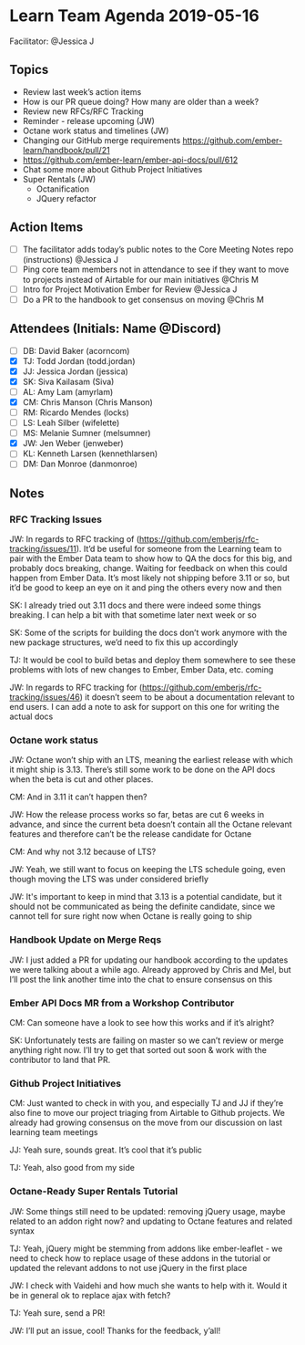 # Learn Team Agenda 2019-05-16

Facilitator: @Jessica J

## Topics
- Review last week’s action items
- How is our PR queue doing? How many are older than a week?
- Review new RFCs/RFC Tracking
- Reminder - release upcoming (JW)
- Octane work status and timelines (JW)
- Changing our GitHub merge requirements https://github.com/ember-learn/handbook/pull/21
- https://github.com/ember-learn/ember-api-docs/pull/612
- Chat some more about Github Project Initiatives
- Super Rentals (JW)
    - Octanification
    - JQuery refactor


## Action Items
- [ ] The facilitator adds today’s public notes to the Core Meeting Notes repo (instructions) @Jessica J
- [ ] Ping core team members not in attendance to see if they want to move to projects instead of Airtable for our main initiatives @Chris M
- [ ] Intro for Project Motivation Ember for Review @Jessica J
- [ ] Do a PR to the handbook to get consensus on moving  @Chris M

## Attendees (Initials: Name @Discord)
- [ ] DB: David Baker (acorncom)
- [x] TJ: Todd Jordan (todd.jordan)
- [x] JJ: Jessica Jordan (jessica)
- [x] SK: Siva Kailasam (Siva)
- [ ] AL: Amy Lam (amyrlam)
- [x] CM: Chris Manson (Chris Manson)
- [ ] RM: Ricardo Mendes (locks)
- [ ] LS: Leah Silber (wifelette)
- [ ] MS: Melanie Sumner (melsumner)
- [x] JW: Jen Weber (jenweber)
- [ ] KL: Kenneth Larsen (kennethlarsen)
- [ ] DM: Dan Monroe (danmonroe)

## Notes

### RFC Tracking Issues
JW: In regards to RFC tracking of (https://github.com/emberjs/rfc-tracking/issues/11). It’d be useful for someone from the Learning team to pair with the Ember Data team to show how to QA the docs for this big, and probably docs breaking, change. Waiting for feedback on when this could happen from Ember Data. It’s most likely not shipping before 3.11 or so, but it’d be good to keep an eye on it and ping the others every now and then

SK: I already tried out 3.11 docs and there were indeed some things breaking. I can help a bit with that sometime later next week or so

SK: Some of the scripts for building the docs don’t work anymore with the new package structures, we’d need to fix this up accordingly

TJ: It would be cool to build betas and deploy them somewhere to see these problems with lots of new changes to Ember, Ember Data, etc. coming

JW: In regards to RFC tracking for (https://github.com/emberjs/rfc-tracking/issues/46) it doesn’t seem to be about a documentation relevant to end users. I can add a note to ask for support on this one for writing the actual docs

### Octane work status
JW: Octane won’t ship with an LTS, meaning the earliest release with which it might ship is 3.13. There’s still some work to be done on the API docs when the beta is cut and other places.

CM: And in 3.11 it can’t happen then?

JW: How the release process works so far, betas are cut 6 weeks in advance, and since the current beta doesn’t contain all the Octane relevant features and therefore can’t be the release candidate for Octane

CM: And why not 3.12 because of LTS?

JW: Yeah, we still want to focus on keeping the LTS schedule going, even though moving the LTS was under considered briefly

JW: It's important to keep in mind that 3.13 is a potential candidate, but it should not be communicated as being the definite candidate, since we cannot tell for sure right now when Octane is really going to ship

### Handbook Update on Merge Reqs
JW: I just added a PR for updating our handbook according to the updates we were talking about a while ago. Already approved by Chris and Mel, but I’ll post the link another time into the chat to ensure consensus on this

### Ember API Docs MR from a Workshop Contributor
CM: Can someone have a look to see how this works and if it’s alright?

SK: Unfortunately tests are failing on master so we can’t review or merge anything right now. I’ll try to get that sorted out soon & work with the contributor to land that PR. 

### Github Project Initiatives
CM: Just wanted to check in with you, and especially TJ and JJ if they’re also fine to move our project triaging from Airtable to Github projects. We already had growing consensus on the move from our discussion on last learning team meetings

JJ: Yeah sure, sounds great. It’s cool that it’s public

TJ: Yeah, also good from my side

### Octane-Ready Super Rentals Tutorial
JW: Some things still need to be updated: removing jQuery usage, maybe related to an addon right now? and updating to Octane features and related syntax

TJ: Yeah, jQuery might be stemming from addons like ember-leaflet - we need to check how to replace usage of these addons in the tutorial or updated the relevant addons to not use jQuery in the first place

JW: I check with Vaidehi and how much she wants to help with it. Would it be in general ok to replace ajax with fetch?

TJ: Yeah sure, send a PR!

JW: I’ll put an issue, cool! Thanks for the feedback, y’all!
